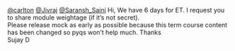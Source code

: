[@carlton](/u/carlton) [@Jivraj](/u/jivraj) [@Saransh_Saini](/u/saransh_saini)
Hi,
We have 6 days for ET. I request you to share module weightage (if it’s not
secret).  
Please release mock as early as possible because this term course content has
been changed so pyqs won’t help much.
Thanks  
Sujay D